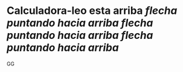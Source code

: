 # Calculadora-leo esta arriba *flecha puntando hacia arriba* *flecha puntando hacia arriba* *flecha puntando hacia arriba*
GG
